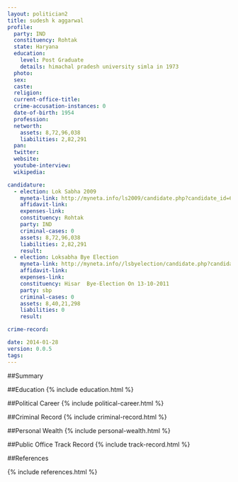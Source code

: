 ```yaml
---
layout: politician2
title: sudesh k aggarwal
profile: 
  party: IND
  constituency: Rohtak
  state: Haryana
  education: 
    level: Post Graduate
    details: himachal pradesh university simla in 1973
  photo: 
  sex: 
  caste: 
  religion: 
  current-office-title: 
  crime-accusation-instances: 0
  date-of-birth: 1954
  profession: 
  networth: 
    assets: 8,72,96,038
    liabilities: 2,82,291
  pan: 
  twitter: 
  website: 
  youtube-interview: 
  wikipedia: 

candidature: 
  - election: Lok Sabha 2009
    myneta-link: http://myneta.info/ls2009/candidate.php?candidate_id=6644
    affidavit-link: 
    expenses-link: 
    constituency: Rohtak 
    party: IND
    criminal-cases: 0
    assets: 8,72,96,038
    liabilities: 2,82,291
    result:  
  - election: Loksabha Bye Election
    myneta-link: http://myneta.info//lsbyelection/candidate.php?candidate_id=17
    affidavit-link: 
    expenses-link: 
    constituency: Hisar  Bye-Election On 13-10-2011 
    party: sbp
    criminal-cases: 0
    assets: 8,40,21,298
    liabilities: 0
    result:  

crime-record: 

date: 2014-01-28
version: 0.0.5
tags: 
---
```

##Summary


##Education
{% include education.html %}


##Political Career
{% include political-career.html %}


##Criminal Record
{% include criminal-record.html %}


##Personal Wealth
{% include personal-wealth.html %}


##Public Office Track Record
{% include track-record.html %}


##References


{% include references.html %}